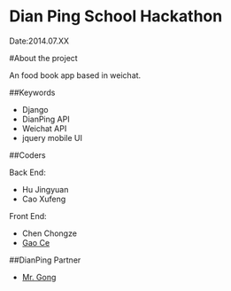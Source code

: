 Dian Ping School Hackathon
=================================

Date:2014.07.XX

#About the project

An food book app based in weichat.

##Keywords

- Django
- DianPing API
- Weichat API
- jquery mobile UI

##Coders

Back End:

- Hu Jingyuan
- Cao Xufeng

Front End:

- Chen Chongze
- [Gao Ce](https://github.com/gaocegege)

##DianPing Partner
- [Mr. Gong](https://github.com/dozer47528)

